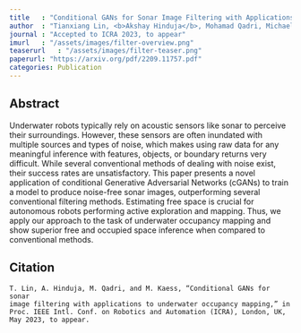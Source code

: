 ```yaml
---
title   : "Conditional GANs for Sonar Image Filtering with Applications to Underwater Occupancy Mapping"
author  : "Tianxiang Lin, <b>Akshay Hinduja</b>, Mohamad Qadri, Michael Kaess"
journal : "Accepted to ICRA 2023, to appear"
imurl   : "/assets/images/filter-overview.png"
teaserurl   : "/assets/images/filter-teaser.png"
paperurl: "https://arxiv.org/pdf/2209.11757.pdf"
categories: Publication
---
```


## Abstract
Underwater robots typically rely on acoustic sensors like sonar to perceive their surroundings. However, these sensors are often inundated with multiple sources and types of noise, which makes using raw data for any meaningful inference with features, objects, or boundary returns very difficult. While several conventional methods of dealing with noise exist, their success rates are unsatisfactory. This paper presents a novel application of conditional Generative Adversarial Networks (cGANs) to train a model to produce noise-free sonar images, outperforming several conventional filtering methods. Estimating free space is crucial for autonomous robots performing active exploration and mapping. Thus, we apply our approach to the task of underwater occupancy mapping and show superior free and occupied space inference when compared to conventional methods.

## Citation
```
T. Lin, A. Hinduja, M. Qadri, and M. Kaess, “Conditional GANs for sonar
image filtering with applications to underwater occupancy mapping,” in
Proc. IEEE Intl. Conf. on Robotics and Automation (ICRA), London, UK,
May 2023, to appear.
```